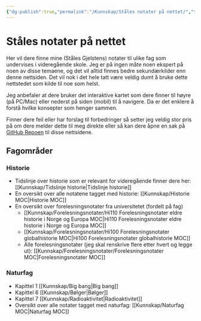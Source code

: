 ```yaml
---
{"dg-publish":true,"permalink":"/Kunnskap/Ståles notater på nettet/","title":"Ståles notater på nettet","tags":[null,"gardenEntry","gardenEntry","gardenEntry"]}
---
```



# Ståles notater på nettet
Her vil dere finne mine (Ståles Gjelstens) notater til ulike fag som undervises i videregående skole. Jeg er på ingen måte noen ekspert på noen av disse temaene, og det vil alltid finnes bedre sekundærkilder enn denne nettsiden. Det vil nok i det hele tatt være veldig dumt å bruke dette nettstedet som kilde til noe som helst.

Jeg anbefaler at dere bruker det interaktive kartet som dere finner til høyre (på PC/Mac) eller nederst på siden (mobil) til å navigere. Da er det enklere å forstå hvilke konsepter som henger sammen.

Finner dere feil eller har forslag til forbedringer så setter jeg veldig stor pris på om dere melder dette til meg direkte eller så kan dere åpne en sak på [GitHub Repoen](https://github.com/stalegjelsten/historie-digital-garden) til disse nettsidene. 

## Fagområder

### Historie
- Tidslinje over historie som er relevant for videregående finner dere her: [[Kunnskap/Tidslinje historie\|Tidslinje historie]]
- En oversikt over alle notatene tagget med historie: [[Kunnskap/Historie MOC\|Historie MOC]]
- En oversikt over forelesningsnotater fra universitetet (fordelt på fag)
	- [[Kunnskap/Forelesningsnotater/Hi110 Forelesningsnotater eldre historie i Norge og Europa MOC\|Hi110 Forelesningsnotater eldre historie i Norge og Europa MOC]]
	- [[Kunnskap/Forelesningsnotater/Hi100 Forelesningsnotater globalhistorie MOC\|Hi100 Forelesningsnotater globalhistorie MOC]]
	- Alle forelesningsnotater (jeg skal renskrive flere etter hvert og legge ut): [[Kunnskap/Forelesningsnotater/Forelesningsnotater MOC\|Forelesningsnotater MOC]]

### Naturfag
- Kapittel 1 [[Kunnskap/Big bang\|Big bang]]
- Kapittel 6 [[Kunnskap/Bølger\|Bølger]]
- Kapittel 7 [[Kunnskap/Radioaktivitet\|Radioaktivitet]]
- Oversikt over alle notater tagget med naturfag: [[Kunnskap/Naturfag MOC\|Naturfag MOC]]
